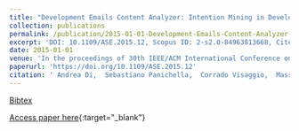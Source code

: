 ```yaml
---
title: "Development Emails Content Analyzer: Intention Mining in Developer Discussions (T)"
collection: publications
permalink: /publication/2015-01-01-Development-Emails-Content-Analyzer-Intention-Mining-in-Developer-Discussions-T
excerpt: 'DOI: 10.1109/ASE.2015.12, Scopus ID: 2-s2.0-84963813668, Cited by: 28'
date: 2015-01-01
venue: 'In the proceedings of 30th IEEE/ACM International Conference on Automated Software Engineering, ASE 2015, Lincoln, NE, USA, November 9-13, 2015'
paperurl: 'https://doi.org/10.1109/ASE.2015.12'
citation: ' Andrea Di,  Sebastiano Panichella,  Corrado Visaggio,  Massimiliano Di,  Gerardo Canfora,  Harald Gall, &quot;Development Emails Content Analyzer: Intention Mining in Developer Discussions (T).&quot; In the proceedings of 30th IEEE/ACM International Conference on Automated Software Engineering, ASE 2015, Lincoln, NE, USA, November 9-13, 2015, 2015.'
---
```

[Bibtex](https://dblp.org/rec/bib/conf/kbse/SorboPVPCG15)

[Access paper here](https://doi.org/10.1109/ASE.2015.12){:target="_blank"}
